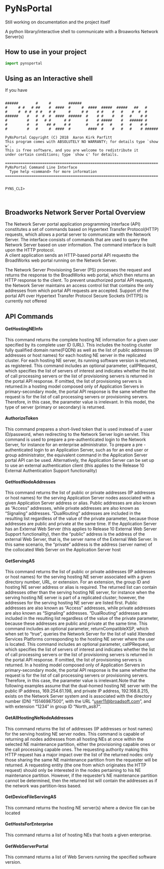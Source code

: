 # PyNsPortal

Still working on documentation and the project itself

A python library/interactive shell to communicate with a Broaworks Network Server(s)  

## How to use in your project

```python
import pynsportal

```

## Using as an Interactive shell


If you have  

```

######        #     #        ######
#     # #   # ##    #  ####  #     #  ####  #####  #####   ##   #
#     #  # #  # #   # #      #     # #    # #    #   #    #  #  #
######    #   #  #  #  ####  ######  #    # #    #   #   #    # #
#         #   #   # #      # #       #    # #####    #   ###### #
#         #   #    ## #    # #       #    # #   #    #   #    # #
#         #   #     #  ####  #        ####  #    #   #   #    # ######

PyNsPortal Copyright (C) 2018  Aaron Kirk Parfitt
This program comes with ABSOLUTELY NO WARRANTY; for details type `show w'.
This is free software, and you are welcome to redistribute it
under certain conditions; type `show c' for details.

======================================================================
PyNsPortal Command Line Interface
  Type help <command> for more information
======================================================================


PYNS_CLI>

 
```



## Broadworks Network Server Portal Overview


The Network Server portal application programming interface (API) constitutes 
a set of commands based on Hypertext Transfer Protocol(HTTP) requests, which
allows a portal server to communicate with the Network Server.  The interface 
consists of commands that are used to query the Network Server based on 
user information. The command interface is built upon the HTTP protocol.  
A client application sends an HTTP-based portal API requestto the BroadWorks
web portal running on the Network Server.

The Network Server Provisioning Server (PS) processes the request and returns 
the response to the BroadWorks web portal, which then returns an HTTP response 
to the client.
To prevent unauthorized portal API requests, the Network Server maintains an 
access control list that contains the only addresses from which portal API
requests are accepted. Support of the portal API over Hypertext Transfer 
Protocol Secure Sockets (HTTPS) is currently not offered


## API Commands

#### GetHostingNEInfo
This command returns the complete hosting NE information for a given
    user specified by its complete user ID (URL).  This includes the hosting
    cluster fully qualified domain name(FQDN) as well as the list of public
    addresses (IP addresses or host names) for each hosting NE server in the
    replicated cluster.  For each hosting NE server, its running software
    version is returned, as registered. This command includes an optional
    parameter, callPRequest, which specifies the list of servers of interest
    and indicates whether the list of call processing servers or the list of
    provisioning servers is returned in the portal API response.  If omitted,
    the list of provisioning servers is returned.In a hosting model composed
    only of Application Servers in primary-secondary mode, the portal API
    response is the same whether the request is for the list of call processing
    servers or provisioning servers. Therefore, in this case, the parameter
    value is irrelevant.
    In this model, the type of server (primary or secondary) is returned.

#### AuthorizeToken
This command prepares a short-lived token that is used instead of a user
    ID/password, when redirecting to the Network Server login servlet.
    This command is used to prepare a pre-authenticated login to the Network
    Server, for instance for an enterprise administrator.  To prepare a pre
    -authenticated login to an Application Server, such as for an end user or
    group administrator, the equivalent command in the Application Server
    portal API can be used.  Alternatively, the Application Server can be set
    up to use an external authentication client (this applies to the Release
    10 External Authentication Support functionality)
    
#### GetHostNodeAddresses
This command returns the list of public or private addresses
    (IP addresses or host names) for the serving Application Server nodes
    associated with a given Application Server address or alias. Public
    addresses are also known as “Access” addresses, while private
    addresses are also known as “Signaling” addresses. “DualRouting”
    addresses are included in the resulting list regardless of the value of the
    private parameter, because those addresses are public and private at the
    same time. If the Application Server has an External Web Server (this
    applies to Release 10 External Web Server Support functionality), then the
    “public” address is the address of the external Web Server, that is,
    the server name of the External Web Server.  In this same scenario,
    the “private” address is the address (server name) of the collocated Web
    Server on the Application Server host
    
#### GetServingAS
This command returns the list of public or private addresses
    (IP addresses or host names) for the serving hosting NE server associated
    with a given directory number, URL, or extension. For an extension,
    the group ID and hosting NE server address or alias is required.
    The returned list can contain addresses other than the serving hosting NE
    server, for instance when the serving hosting NE server is part of a
    replicated cluster; however, the addresses for the serving hosting NE
    server are listed first. Public addresses are also known as “Access”
    addresses, while private addresses are also known as “Signaling” addresses.
    “DualRouting” addresses are included in the resulting list regardless of
    the value of the private parameter, because these addresses are public
    and private at the same time. This command includes an optional parameter,
    returnCompatibleXSP, which when set to “true”, queries the Network Server
    for the list of valid Xtended Services Platforms corresponding to the
    hosting NE server where the user is located. This command includes an
    optional parameter, callPRequest, which specifies the list of servers of
    interest and indicates whether the list of call processing servers or the
    list of provisioning servers is returned in the portal API response.
    If omitted, the list of provisioning servers is returned. In a hosting
    model composed only of Application Servers in primary-secondary mode,
    the portal API response is the same whether the request is for the list
    of call processing servers or provisioning servers. Therefore,
    in this case, the parameter value is irrelevant.Note that the following
    examples assume that the dual-homed hosting NE server with the public IP
    address, 169.254.61.198, and private IP address, 192.168.8.215, exists
    on the Network Server system and is associated with the directory number
    (DN) “15146987500”, with the URL “user11@broadsoft.com”, and with
    extension “1234” in group ID “North_as87”.
    

#### GetAllHostingNeNodeAddresses
This command returns the list of addresses (IP addresses or host names)
    for the serving hosting NE server nodes. This command is capable of
    returning all nodes addresses from all hosting NEs at once
    within the selected NE maintenance partition, either the provisioning
    capable ones or the call processing capable ones. The requesting authority
    making this HTTP request has a major impact over the list of the returned
    nodes:  only those sharing the same NE maintenance partition from the
    requester will be returned. A requesting entity
    (the one from which originates the HTTP request) should only be
    interested in the nodes pertaining to his NE maintenance partition.
    However, if the requester’s NE maintenance partition cannot be determined,
    then the returned list will contain the addresses as if the network
    was partition-less based.

#### GetDeviceFileServingAS
This command returns the hosting NE server(s) where a device file can be
    located
    
#### GetHostsForEnterprise
This command returns a list of hosting NEs that hosts a given enterprise.

#### GetWebServerPortal
This command returns a list of Web Servers running the specified software version.


